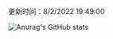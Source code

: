 
  更新时间：8/2/2022 19:49:00
	
  ![Anurag's GitHub stats](https://github-readme-stats.vercel.app/api?username=chendj89&theme=gruvbox&show_icons=true)